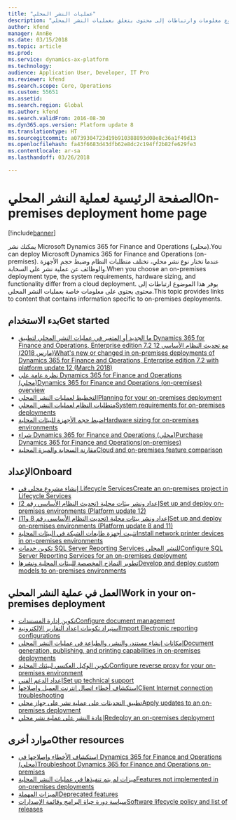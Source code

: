 ```yaml
---
title: "عمليات النشر المحلي"
description: "يوفر هذا الموضوع معلومات وارتباطات إلى محتوى يتعلق بعمليات النشر المحلي."
author: kfend
manager: AnnBe
ms.date: 03/15/2018
ms.topic: article
ms.prod: 
ms.service: dynamics-ax-platform
ms.technology: 
audience: Application User, Developer, IT Pro
ms.reviewer: kfend
ms.search.scope: Core, Operations
ms.custom: 55651
ms.assetid: 
ms.search.region: Global
ms.author: kfend
ms.search.validFrom: 2016-08-30
ms.dyn365.ops.version: Platform update 8
ms.translationtype: HT
ms.sourcegitcommit: a0739304723d19b910388893d08e8c36a1f49d13
ms.openlocfilehash: fa43f6683d43dfb62e8dc2c194ff2b82fe629fe3
ms.contentlocale: ar-sa
ms.lasthandoff: 03/26/2018

---
```

# <a name="on-premises-deployment-home-page"></a><span data-ttu-id="6a4c6-103">الصفحة الرئيسية لعملية النشر المحلي</span><span class="sxs-lookup"><span data-stu-id="6a4c6-103">On-premises deployment home page</span></span>

[!include[banner](../includes/banner.md)]

<span data-ttu-id="6a4c6-104">يمكنك نشر Microsoft Dynamics 365 for Finance and Operations (محلي).</span><span class="sxs-lookup"><span data-stu-id="6a4c6-104">You can deploy Microsoft Dynamics 365 for Finance and Operations (on-premises).</span></span> <span data-ttu-id="6a4c6-105">عندما تختار نوع نشر محلي، تختلف متطلبات النظام وضبط حجم الأجهزة والوظائف عن عملية نشر على السحابة.</span><span class="sxs-lookup"><span data-stu-id="6a4c6-105">When you choose an on-premises deployment type, the system requirements, hardware sizing, and functionality differ from a cloud deployment.</span></span> <span data-ttu-id="6a4c6-106">يوفر هذا الموضوع ارتباطات إلى محتوى يحتوي على معلومات خاصة بعمليات النشر المحلي.</span><span class="sxs-lookup"><span data-stu-id="6a4c6-106">This topic provides links to content that contains information specific to on-premises deployments.</span></span>

## <a name="get-started"></a><span data-ttu-id="6a4c6-107">بدء الاستخدام</span><span class="sxs-lookup"><span data-stu-id="6a4c6-107">Get started</span></span>
- [<span data-ttu-id="6a4c6-108">ما الجديد أو المتغير في عمليات النشر المحلي لتطبيق Dynamics 365 for Finance and Operations, Enterprise edition 7.2 مع تحديث النظام الأساسي 12 (مارس 2018)</span><span class="sxs-lookup"><span data-stu-id="6a4c6-108">What's new or changed in on-premises deployments of Dynamics 365 for Finance and Operations, Enterprise edition 7.2 with platform update 12 (March 2018)</span></span>](../../fin-and-ops/get-started/whats-new-LBD-PU12-App72.md)
- [<span data-ttu-id="6a4c6-109">نظرة عامة على Dynamics 365 for Finance and Operations (محلي)</span><span class="sxs-lookup"><span data-stu-id="6a4c6-109">Dynamics 365 for Finance and Operations (on-premises) overview</span></span>](on-premises-overview.md)
- [<span data-ttu-id="6a4c6-110">التخطيط لعمليات النشر المحلي</span><span class="sxs-lookup"><span data-stu-id="6a4c6-110">Planning for your on-premises deployment</span></span>](plan-onprem-deployment.md)
- [<span data-ttu-id="6a4c6-111">متطلبات النظام لعمليات النشر المحلي</span><span class="sxs-lookup"><span data-stu-id="6a4c6-111">System requirements for on-premises deployments</span></span>](../../fin-and-ops/get-started/system-requirements-on-prem.md)
- [<span data-ttu-id="6a4c6-112">ضبط حجم الأجهزة للبيئات المحلية</span><span class="sxs-lookup"><span data-stu-id="6a4c6-112">Hardware sizing for on-premises environments</span></span>](../../fin-and-ops/get-started/hardware-sizing-on-premises-environments.md)
- [<span data-ttu-id="6a4c6-113">شراء Dynamics 365 for Finance and Operations (محلي)</span><span class="sxs-lookup"><span data-stu-id="6a4c6-113">Purchase Dynamics 365 for Finance and Operations(on-premises)</span></span>](../../fin-and-ops/get-started/purchase-on-premises.md)
- [<span data-ttu-id="6a4c6-114">مقارنة السحابة والميزة المحلية</span><span class="sxs-lookup"><span data-stu-id="6a4c6-114">Cloud and on-premises feature comparison</span></span>](../../fin-and-ops/get-started/cloud-prem-comparison.md)

## <a name="onboard"></a><span data-ttu-id="6a4c6-115">الإعداد</span><span class="sxs-lookup"><span data-stu-id="6a4c6-115">Onboard</span></span>
- [<span data-ttu-id="6a4c6-116">إنشاء مشروع محلي في Lifecycle Services</span><span class="sxs-lookup"><span data-stu-id="6a4c6-116">Create an on-premises project in Lifecycle Services</span></span>](../lifecycle-services/lbd-create-lcs-on-prem-project.md)
- [<span data-ttu-id="6a4c6-117">إعداد ونشر بيئات محلية (تحديث النظام الأساسي رقم 2)</span><span class="sxs-lookup"><span data-stu-id="6a4c6-117">Set up and deploy on-premises environments (Platform update 12)</span></span>](setup-deploy-on-premises-pu12.md)
- [<span data-ttu-id="6a4c6-118">إعداد ونشر بيئات محلية (تحديث النظام الأساسي رقم 8 و11)</span><span class="sxs-lookup"><span data-stu-id="6a4c6-118">Set up and deploy on-premises environments (Platform update 8 and 11)</span></span>](setup-deploy-on-premises-pu8-pu11.md)
- [<span data-ttu-id="6a4c6-119">تثبيت أجهزة طابعات الشبكة في البيئات المحلية</span><span class="sxs-lookup"><span data-stu-id="6a4c6-119">Install network printer devices in on-premises environments</span></span>](../analytics/install-network-printer-onprem.md)
- [<span data-ttu-id="6a4c6-120">تكوين خدمات SQL Server Reporting Services للنشر المحلي</span><span class="sxs-lookup"><span data-stu-id="6a4c6-120">Configure SQL Server Reporting Services for an on-premises deployment</span></span>](../analytics/configure-ssrs-on-premises.md)
- [<span data-ttu-id="6a4c6-121">تطوير النماذج المخصصة للبيئات المحلية ونشرها</span><span class="sxs-lookup"><span data-stu-id="6a4c6-121">Develop and deploy custom models to on-premises environments</span></span>](develop-deploy-custom-models-on-premises.md)

## <a name="work-in-your-on-premises-deployment"></a><span data-ttu-id="6a4c6-122">العمل في عملية النشر المحلي</span><span class="sxs-lookup"><span data-stu-id="6a4c6-122">Work in your on-premises deployment</span></span>
- [<span data-ttu-id="6a4c6-123">تكوين إدارة المستندات</span><span class="sxs-lookup"><span data-stu-id="6a4c6-123">Configure document management</span></span>](../../fin-and-ops/organization-administration/configure-document-management.md)
- [<span data-ttu-id="6a4c6-124">استيراد تكوينات إعداد التقارير الإلكترونية</span><span class="sxs-lookup"><span data-stu-id="6a4c6-124">Import Electronic reporting configurations</span></span>](../analytics/electronic-reporting-import-ger-configurations.md)
- [<span data-ttu-id="6a4c6-125">إمكانات إنشاء مستند، والنشر، والطباعة في عمليات النشر المحلي</span><span class="sxs-lookup"><span data-stu-id="6a4c6-125">Document generation, publishing, and printing capabilities in on-premises deployments</span></span>](../analytics/printing-capabilities-on-premises.md)
- [<span data-ttu-id="6a4c6-126">تكوين الوكيل العكسي لبيئتك المحلية</span><span class="sxs-lookup"><span data-stu-id="6a4c6-126">Configure reverse proxy for your on-premises environment</span></span>](onprem-reverseproxy.md)
- [<span data-ttu-id="6a4c6-127">إعداد الدعم الفني</span><span class="sxs-lookup"><span data-stu-id="6a4c6-127">Set up technical support</span></span>](../lifecycle-services/support-experience.md)
- [<span data-ttu-id="6a4c6-128">استكشاف أخطاء اتصال إنترنت العميل وإصلاحها</span><span class="sxs-lookup"><span data-stu-id="6a4c6-128">Client Internet connection troubleshooting</span></span>](../user-interface/client-disconnected.md)
- [<span data-ttu-id="6a4c6-129">تطبيق التحديثات على عملية نشر على جهاز محلي</span><span class="sxs-lookup"><span data-stu-id="6a4c6-129">Apply updates to an on-premises deployment</span></span>](apply-updates-on-premises.md)
- [<span data-ttu-id="6a4c6-130">إعادة النشر على عملية نشر محلي</span><span class="sxs-lookup"><span data-stu-id="6a4c6-130">Redeploy an on-premises deployment</span></span>](redeploy-on-prem.md)

## <a name="other-resources"></a><span data-ttu-id="6a4c6-131">موارد أخرى</span><span class="sxs-lookup"><span data-stu-id="6a4c6-131">Other resources</span></span>
- [<span data-ttu-id="6a4c6-132">استكشاف الأخطاء وإصلاحها في Dynamics 365 for Finance and Operations (محلي)</span><span class="sxs-lookup"><span data-stu-id="6a4c6-132">Troubleshoot Dynamics 365 for Finance and Operations on-premises</span></span>](troubleshoot-on-prem.md)
- [<span data-ttu-id="6a4c6-133">ميزات لم يتم تنفيذها في عمليات النشر المحلية</span><span class="sxs-lookup"><span data-stu-id="6a4c6-133">Features not implemented in on-premises deployments</span></span>](../../fin-and-ops/get-started/features-not-implemented-on-prem.md)
- [<span data-ttu-id="6a4c6-134">الميزات المهملة</span><span class="sxs-lookup"><span data-stu-id="6a4c6-134">Deprecated features</span></span>](../migration-upgrade/deprecated-features.md)
- [<span data-ttu-id="6a4c6-135">سياسة دورة حياة البرامج وقائمة الإصدارات</span><span class="sxs-lookup"><span data-stu-id="6a4c6-135">Software lifecycle policy and list of releases</span></span>](../migration-upgrade/versions-update-policy.md)
 

